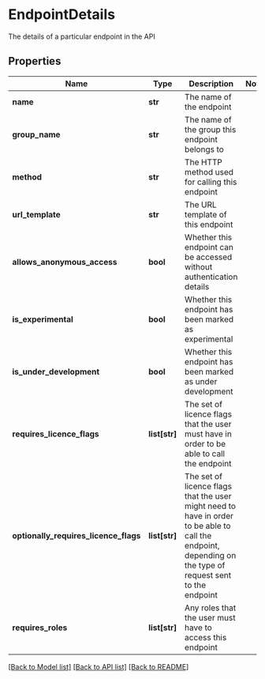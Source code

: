# EndpointDetails

The details of a particular endpoint in the API

## Properties
Name | Type | Description | Notes
------------ | ------------- | ------------- | -------------
**name** | **str** | The name of the endpoint | 
**group_name** | **str** | The name of the group this endpoint belongs to | 
**method** | **str** | The HTTP method used for calling this endpoint | 
**url_template** | **str** | The URL template of this endpoint | 
**allows_anonymous_access** | **bool** | Whether this endpoint can be accessed without authentication details | 
**is_experimental** | **bool** | Whether this endpoint has been marked as experimental | 
**is_under_development** | **bool** | Whether this endpoint has been marked as under development | 
**requires_licence_flags** | **list[str]** | The set of licence flags that the user must have in order to be able to call the endpoint | 
**optionally_requires_licence_flags** | **list[str]** | The set of licence flags that the user might need to have in order to be able to call the endpoint, depending on the type of request sent to the endpoint | 
**requires_roles** | **list[str]** | Any roles that the user must have to access this endpoint | 

[[Back to Model list]](../README.md#documentation-for-models) [[Back to API list]](../README.md#documentation-for-api-endpoints) [[Back to README]](../README.md)


